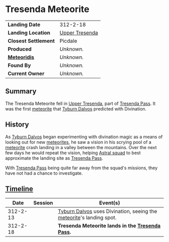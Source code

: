 # Tresenda Meteorite

|||
| --- | --- |
| **Landing Date** | 312-2-18 | meteor.1
| **Landing Location** | [Upper Tresenda](../../../places/topography/valleys/upper-tresenda.md) |
| **Closest Settlement** | Picdale |
| **Produced** | *Unknown.* |
| **[Meteoridis](../../../mechanics/roleplay/meteoridis.md)** | *Unknown.* |
| **Found By** | *Unknown.* |
| **Current Owner** | *Unknown.* |

## Summary

The Tresenda Meteorite fell in [Upper Tresenda](../../../places/topography/valleys/upper-tresenda.md), part of [Tresenda Pass](../../../places/roads/tresenda-pass.md). It was the first [meteorite](../meteorite.md) that [Tyburn Dalvos](../../../characters/tyburn-dalvos.md) predicted with Divination.

## History

As [Tyburn Dalvos](../../../characters/tyburn-dalvos.md) began experimenting with divination magic as a means of looking out for new [meteorites](../meteorite.md), he saw a vision in his scrying pool of a [meteorite](../meteorite.md) crash landing in a valley between the mountains. Over the next few days he would repeat the vision, helping [Astral squad](../../../organisations/government/astorrel/squads/astral-squad.md) to best approximate the landing site as [Tresenda Pass](../../../places/roads/tresenda-pass.md).

With [Tresenda Pass](../../../places/roads/tresenda-pass.md) being quite far away from the squad's missions, they have not had a chance to investigate.

## [Timeline](../../../history/timeline.md)

| Date | Session | Event(s) |
| --- |:---:| --- |
| 312-2-13 | | [Tyburn Dalvos](../../../characters/tyburn-dalvos.md) uses Divination, seeing the [meteorite](../meteorite.md)'s landing spot. |
| 312-2-18 | | **Tresenda Meteorite lands in the [Tresenda Pass](../../../places/roads/tresenda-pass.md).** |
